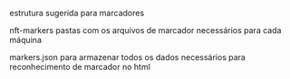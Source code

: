 estrutura sugerida para marcadores

nft-markers
pastas com os arquivos de marcador necessários para cada máquina

markers.json
para armazenar todos os dados necessários para reconhecimento de marcador no html